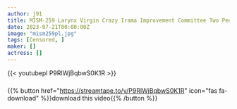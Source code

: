 ```yaml
---
author: j91
title: MISM-259 Larynx Virgin Crazy Irama Improvement Committee Two People Simultaneous Announcement SP Vol.2 Machi-chan Ren-chan
date: 2023-07-21T00:00:00Z
image: "mism259pl.jpg"
tags: [Censored, ]
maker: []
actress: []
---
```



{{< youtubepl P9RlWjBqbwS0K1R >}}
###

{{% button href="https://streamtape.to/v/P9RlWjBqbwS0K1R" icon="fas fa-download" %}}download this video{{% /button %}}
